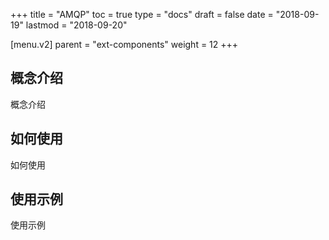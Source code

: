 +++
title = "AMQP"
toc = true
type = "docs"
draft = false
date = "2018-09-19"
lastmod = "2018-09-20"

[menu.v2]
  parent = "ext-components"
  weight = 12
+++

## 概念介绍

概念介绍

## 如何使用

如何使用

## 使用示例

使用示例
